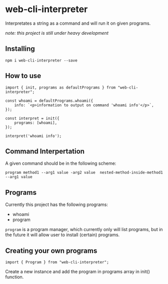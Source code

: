 # web-cli-interpreter

Interpretates a string as a command and will run it on given programs.

_note: this project is still under heavy development_


## Installing

```npm i web-cli-interpreter --save```

## How to use

```
import { init, programs as defaultPrograms } from "web-cli-interpreter";

const whoami = defaultPrograms.whoami({
    info: `<p>information to output on command 'whoami info'</p>`,
});

const interpret = init({
    programs: [whoami],
});

interpret('whoami info');

```

## Command Interpertation
A given command should be in the following scheme:

```program method1 --arg1 value -arg2 value  nested-method-inside-method1 --arg1 value```

## Programs
Currently this project has the following programs:

- whoami
- program

```program``` is a program manager, which currently only will list programs, but in the future it will allow user to install (certain) programs.

## Creating your own programs
`import { Program } from "web-cli-interpreter";`

Create a new instance and add the program in programs array in init() function.
